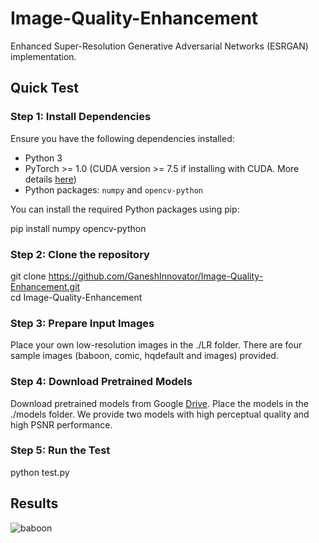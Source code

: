 # Image-Quality-Enhancement


Enhanced Super-Resolution Generative Adversarial Networks (ESRGAN) implementation.


## Quick Test

### Step 1: Install Dependencies

Ensure you have the following dependencies installed:

- Python 3
- PyTorch >= 1.0 (CUDA version >= 7.5 if installing with CUDA. More details [here](https://pytorch.org/get-started/previous-versions/))
- Python packages: `numpy` and `opencv-python`

You can install the required Python packages using pip:

pip install numpy opencv-python

### Step 2: Clone the repository

git clone https://github.com/GaneshInnovator/Image-Quality-Enhancement.git <br>
cd Image-Quality-Enhancement

### Step 3: Prepare Input Images

Place your own low-resolution images in the ./LR folder. There are four sample images (baboon, comic, hqdefault and images) provided.

### Step 4: Download Pretrained Models

Download pretrained models from Google [Drive](https://drive.google.com/drive/folders/1Lwd_RRcn5NGEARxKSi54LlWAkIvvDiTx?usp=sharing). Place the models in the ./models folder. We provide two models with high perceptual quality and high PSNR performance.

### Step 5: Run the Test

python test.py


## Results

![baboon](https://github.com/GaneshInnovator/Image-Quality-Enhancement/assets/128501278/90a1cc91-fba3-49aa-941e-effb7e7499e1)
